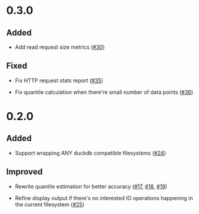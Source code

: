 # 0.3.0

## Added

- Add read request size metrics ([#30])

[#30]: https://github.com/dentiny/duckdb-filesystem-observability/pull/30

## Fixed

- Fix HTTP request stats report ([#35])

[#35]: https://github.com/dentiny/duckdb-filesystem-observability/pull/35

- Fix quantile calculation when there're small number of data points ([#36])

[#36]: https://github.com/dentiny/duckdb-filesystem-observability/pull/36

# 0.2.0

## Added

- Support wrapping ANY duckdb compatible filesystems ([#24])

[#24]: https://github.com/dentiny/duckdb-filesystem-observability/pull/24

## Improved

- Rewrite quantile estimation for better accuracy ([#17], [#18], [#19])

[#17]: https://github.com/dentiny/duckdb-filesystem-observability/pull/17
[#18]: https://github.com/dentiny/duckdb-filesystem-observability/pull/18
[#19]: https://github.com/dentiny/duckdb-filesystem-observability/pull/19

- Refine display output if there's no interested IO operations happening in the current filesystem ([#25])

[#25]: https://github.com/dentiny/duckdb-filesystem-observability/pull/25

